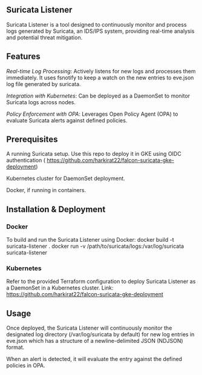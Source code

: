 ## Suricata Listener
Suricata Listener is a tool designed to continuously monitor and process logs generated by Suricata, an IDS/IPS system, providing real-time analysis and potential threat mitigation.

## Features

*Real-time Log Processing*: Actively listens for new logs and processes them immediately. It uses fsnotify to keep a watch on the new entries to eve.json log file generated by suricata.

*Integration with Kubernetes*: Can be deployed as a DaemonSet to monitor Suricata logs across nodes.

*Policy Enforcement with OPA*: Leverages Open Policy Agent (OPA) to evaluate Suricata alerts against defined policies.

## Prerequisites

A running Suricata setup. Use this repo to deploy it in GKE using OIDC authentication ( https://github.com/harkirat22/falcon-suricata-gke-deployment)

Kubernetes cluster for DaemonSet deployment.

Docker, if running in containers.

## Installation & Deployment
### Docker
To build and run the Suricata Listener using Docker:
docker build -t suricata-listener .
docker run -v /path/to/suricata/logs:/var/log/suricata suricata-listener

### Kubernetes
Refer to the provided Terraform configuration to deploy Suricata Listener as a DaemonSet in a Kubernetes cluster.
Link: https://github.com/harkirat22/falcon-suricata-gke-deployment

## Usage
Once deployed, the Suricata Listener will continuously monitor the designated log directory (/var/log/suricata by default) for new log entries in eve.json which has a structure of a newline-delimited JSON (NDJSON) format. 

When an alert is detected, it will evaluate the entry against the defined policies in OPA.
